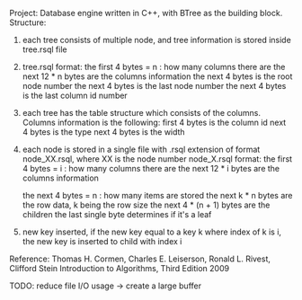 Project: Database engine written in C++, with BTree as the building block. 
Structure:
1. each tree consists of multiple node, and tree information is stored inside tree.rsql file
2. tree.rsql format:
    the first 4 bytes = n : how many columns there are
    the next 12 * n bytes are the columns information
    the next 4 bytes is the root node number
    the next 4 bytes is the last node number
    the next 4 bytes is the last column id number
3. each tree has the table structure which consists of the columns. Columns information is the following:
    first 4 bytes is the column id
    next 4 bytes is the type
    next 4 bytes is the width
4. each node is stored in a single file with .rsql extension of format node_XX.rsql, where XX is the node number
    node_X.rsql format:
    the first 4 bytes = i : how many columns there are
    the next 12 * i bytes are the columns information
    
    the next 4 bytes = n : how many items are stored
    the next k * n bytes are the row data, k being the row size
    the next 4 * (n + 1) bytes are the children
    the last single byte determines if it's a leaf
5. new key inserted, if the new key equal to a key k where index of k is i, the new key is inserted to child with index i


Reference: Thomas H. Cormen, Charles E. Leiserson, Ronald L. Rivest, Clifford Stein Introduction to Algorithms, Third Edition  2009

TODO: reduce file I/O usage -> create a large buffer